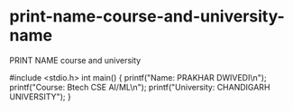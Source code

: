 # print-name-course-and-university-name

PRINT NAME  course and university


#include <stdio.h>
int main()
{
    printf("Name: PRAKHAR DWIVEDI\n");
    printf("Course: Btech CSE AI/ML\n");
    printf("University: CHANDIGARH UNIVERSITY");
}

